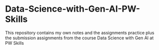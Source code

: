 # Data-Science-with-Gen-AI-PW-Skills
This repository contains my own notes and the assignments practice plus the submission assignments from the course Data Science with Gen AI at PW Skills
